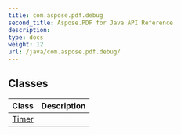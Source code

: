 ```yaml
---
title: com.aspose.pdf.debug
second_title: Aspose.PDF for Java API Reference
description: 
type: docs
weight: 12
url: /java/com.aspose.pdf.debug/
---
```


## Classes

| Class | Description |
| --- | --- |
| [Timer](../com.aspose.pdf.debug/timer) |  |
